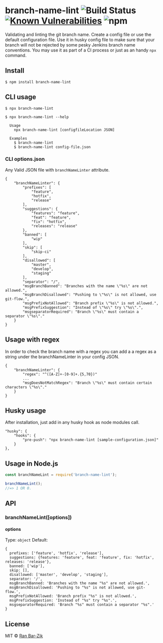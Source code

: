 # branch-name-lint ![Build Status](https://github.com/barzik/branch-name-lint/workflows/Branch%20Lint%20Name%20CI/badge.svg) [![Known Vulnerabilities](https://snyk.io/test/github/barzik/branch-name-lint/badge.svg)](https://snyk.io/test/github/barzik//branch-name-lint) ![npm](https://img.shields.io/npm/dt/branch-name-lint)

Validating and linting the git branch name. Create a config file or use the default configuration file. Use it in husky config file to make sure that your branch will not be rejected by some pesky Jenkins branch name conventions. You may use it as part of a CI process or just as an handy `npx` command.

## Install

```
$ npm install branch-name-lint
```

## CLI usage

```
$ npx branch-name-lint
```

```
$ npx branch-name-lint --help

  Usage
    npx branch-name-lint [configfileLocation JSON]

  Examples
    $ branch-name-lint
    $ branch-name-lint config-file.json
```

### CLI options.json

Any Valid JSON file with `branchNameLinter` attribute.

```
{
    "branchNameLinter": {
        "prefixes": [
            "feature",
            "hotfix",
            "release"
        ],
        "suggestions": {
            "features": "feature",
            "feat": "feature",
            "fix": "hotfix",
            "releases": "release"
        },
        "banned": [
            "wip"
        ],
        "skip": [
            "skip-ci"
        ],
        "disallowed": [
            "master",
            "develop",
            "staging"
        ],
        "separator": "/",
        "msgBranchBanned": "Branches with the name \"%s\" are not allowed.",
        "msgBranchDisallowed": "Pushing to \"%s\" is not allowed, use git-flow.",
        "msgPrefixNotAllowed": "Branch prefix \"%s\" is not allowed.",
        "msgPrefixSuggestion": "Instead of \"%s\" try \"%s\".",
        "msgseparatorRequired": "Branch \"%s\" must contain a separator \"%s\"."
    }
}
```

## Usage with regex

In order to check the branch name with a regex you can add a a regex as a string under the branchNameLinter in your config JSON.

```
{
    "branchNameLinter": {
		"regex": "^([A-Z]+-[0-9]+.{5,70})"
		...
		"msgDoesNotMatchRegex": "Branch \"%s\" must contain certain characters \"%s\"."
	}
}
```

## Husky usage

After installation, just add in any husky hook as node modules call.

```
"husky": {
    "hooks": {
        "pre-push": "npx branch-name-lint [sample-configuration.json]"
    }
},
```

## Usage in Node.js

```js
const branchNameLint = require('branch-name-lint');

branchNameLint();
//=> 1 OR 0.
```

## API

### branchNameLint([options])

#### options

Type: `object`
Default:
```
{
  prefixes: ['feature', 'hotfix', 'release'],
  suggestions: {features: 'feature', feat: 'feature', fix: 'hotfix', releases: 'release'},
  banned: ['wip'],
  skip: [],
  disallowed: ['master', 'develop', 'staging'],
  separator: '/',
  msgBranchBanned: 'Branches with the name "%s" are not allowed.',
  msgBranchDisallowed: 'Pushing to "%s" is not allowed, use git-flow.',
  msgPrefixNotAllowed: 'Branch prefix "%s" is not allowed.',
  msgPrefixSuggestion: 'Instead of "%s" try "%s".',
  msgseparatorRequired: 'Branch "%s" must contain a separator "%s".'
}
```

## License

MIT © [Ran Bar-Zik](https://internet-israel.com)
